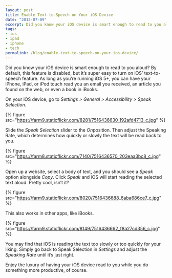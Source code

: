 ```yaml
---
layout: post
title: Enable Text-to-Speech on Your iOS Device
date: "2012-07-09"
excerpt: Did you know your iOS device is smart enough to read to you aloud? As long as you’re running iOS 5+, you can have your iPhone, iPad, or iPod touch read you an email you received, an article you found on the web, or even a book in iBooks.
tags:
- ios
- ipad
- iphone
- tech
permalink: /blog/enable-text-to-speech-on-your-ios-device/
---
```


Did you know your iOS device is smart enough to read to you aloud? By default, this feature is disabled, but it’s super easy to turn on iOS’ text-to-speech feature. As long as you’re running iOS 5+, you can have your iPhone, iPad, or iPod touch read you an email you received, an article you found on the web, or even a book in iBooks.

On your iOS device, go to *Settings &gt; General &gt; Accessibility &gt; Speak Selection*.

{% figure src="https://farm9.staticflickr.com/8281/7516436630_192afd4713_c.jpg" %}

Slide the *Speak Selection* slider to the *On*position. Then adjust the Speaking Rate, which determines how quickly or slowly the text will be read back to you.

{% figure src="https://farm8.staticflickr.com/7140/7516436570_203eaa3bc8_c.jpg" %}

Open up a website, select a body of text, and you should see a *Speak* option alongside *Copy*. Click *Speak* and iOS will start reading the selected text aloud. Pretty cool, isn’t it?

{% figure src="https://farm9.staticflickr.com/8020/7516436688_6aba686ce7_c.jpg" %}

This also works in other apps, like iBooks.

{% figure src="https://farm9.staticflickr.com/8149/7516436662_f8a27cd356_c.jpg" %}

You may find that iOS is reading the text too slowly or too quickly for your liking. Simply go back to Speak Selection in *Settings* and adjust the *Speaking Rate* until it’s just right.

Enjoy the luxury of having your iOS device read to you while you do something more productive, of course.
